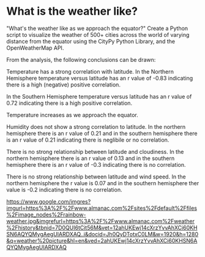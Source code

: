 # What is the weather like?

"What's the weather like as we approach the equator?" Create a Python script to visualize the weather of 500+ cities across the world of varying distance from the equator
using the CityPy Python Library, and the OpenWeatherMap API.

From the analysis, the following conclusions can be drawn:

Temperature has a strong correlation with latitude.
In the Northern Hemisphere temperature versus latitude has
an r value of -0.83 indicating there is a high 
(negative) positive correlation.

In the Southern Hemisphere temperature versus latitude has
an r value of 0.72
indicating there is a high positive correlation.

Temperature increases as we approach the equator. 

Humidity does not show a strong correlation to latitude.
In the northern hemisphere there is an r value of 0.21 and in the
southern hemisphere there is an r value of 0.21 indicating there 
is neglibile or no correlation.


There is no strong relationship between latitude and cloudiness. 
In the northern hemisphere there is an r value of 0.13 and in the 
southern hemisphere there is an r value of -0.3 indicating there is
no correlation.


There is no strong relationship between latitude and wind speed. 
In the northern hemisphere the r value is 0.07 and in the
southern hemisphere ther value is -0.2 indicating there is no 
correlation.



https://www.google.com/imgres?imgurl=https%3A%2F%2Fwww.almanac.com%2Fsites%2Fdefault%2Ffiles%2Fimage_nodes%2Frainbow-weather.jpg&imgrefurl=https%3A%2F%2Fwww.almanac.com%2Fweather%2Fhistory&tbnid=7D0QUI6tCit56M&vet=12ahUKEwj14cXrzYvvAhXCi60KHSN6AQYQMygAegUIARDXAQ..i&docid=Jh0QyDTotxC0LM&w=1920&h=1280&q=weather%20picture&hl=en&ved=2ahUKEwj14cXrzYvvAhXCi60KHSN6AQYQMygAegUIARDXAQ




